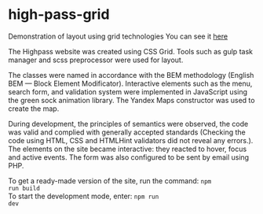 # high-pass-grid
Demonstration of layout using grid technologies 
You can see it <a href="http://t951214s.beget.tech/" alt="High Pass site" target="_blank">here</a>
<p>
The Highpass website was created using CSS Grid. Tools such as gulp task manager and scss preprocessor were used for layout.
  
The classes were named in accordance with the BEM methodology (English BEM — Block Element Modificator). Interactive elements such as the menu, search form, and validation system were implemented in JavaScript using the green sock animation library. The Yandex Maps constructor was used to create the map.
  
During development, the principles of semantics were observed, the code was valid and complied with generally accepted standards (Checking the code using HTML, CSS and HTMLHint validators did not reveal any errors.). The elements on the site became interactive: they reacted to hover, focus and active events. The form was also configured to be sent by email using PHP.
  
To get a ready-made version of the site, run the command:
<code>npm run build</code><br>
To start the development mode, enter:
<code>npm run dev</code>
</p>
